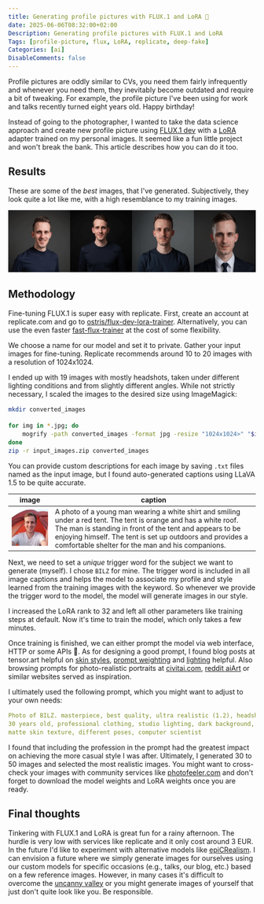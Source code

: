 ```yaml
---
title: Generating profile pictures with FLUX.1 and LoRA 🌌
date: 2025-06-06T08:32:00+02:00
Description: Generating profile pictures with FLUX.1 and LoRA
Tags: [profile-picture, flux, LoRA, replicate, deep-fake]
Categories: [ai]
DisableComments: false
---
```


Profile pictures are oddly similar to CVs, you need them fairly infrequently and whenever you need them, they inevitably become outdated and require a bit of tweaking. For example, the profile picture I've been using for work and talks recently turned eight years old. Happy birthday!

Instead of going to the photographer, I wanted to take the data science approach and create new profile picture using [FLUX.1 dev](https://huggingface.co/black-forest-labs/FLUX.1-dev) with a [LoRA](https://arxiv.org/abs/2106.09685) adapter trained on my personal images. It seemed like a fun little project and won't break the bank. This article describes how you can do it too.

## Results

These are some of the *best* images, that I've generated. Subjectively, they look quite a lot like me, with a high resemblance to my training images.

![profile-pictures](profile-gallery.png)

## Methodology

Fine-tuning FLUX.1 is super easy with replicate. First, create an account at replicate.com and go to [ostris/flux-dev-lora-trainer](https://replicate.com/ostris/flux-dev-lora-trainer/train). Alternatively, you can use the even faster [fast-flux-trainer](https://replicate.com/replicate/fast-flux-trainer/train) at the cost of some flexibility.

We choose a name for our model and set it to private. Gather your input images for fine-tuning. Replicate recommends around 10 to 20 images with a resolution of 1024x1024.

I ended up with 19 images with mostly headshots, taken under different lighting conditions and from slightly different angles. While not strictly necessary, I scaled the images to the desired size using ImageMagick:

```sh
mkdir converted_images

for img in *.jpg; do
    mogrify -path converted_images -format jpg -resize "1024x1024>" "$img"
done
zip -r input_images.zip converted_images
```

You can provide custom descriptions for each image by saving `.txt` files named as the input image, but I found auto-generated captions using LLaVA 1.5 to be quite accurate.

| image | caption |
|-------|---------|
|![sample-image](sample-image-tent.jpg) | A photo of a young man wearing a white shirt and smiling under a red tent. The tent is orange and has a white roof. The man is standing in front of the tent and appears to be enjoying himself. The tent is set up outdoors and provides a comfortable shelter for the man and his companions.|

Next, we need to set a *unique* trigger word for the subject we want to generate (myself). I chose `BILZ` for mine. The trigger word is included in all image captions and helps the model to associate my profile and style learned from the training images with the keyword. So whenever we provide the trigger word to the model, the model will generate images in our style.

I increased the LoRA rank to 32 and left all other parameters like training steps at default. Now it's time to train the model, which only takes a few minutes.

Once training is finished, we can either prompt the model via web interface, HTTP or some APIs 🎉. As for designing a good prompt, I found blog posts at tensor.art helpful on [skin styles](https://tensor.art/articles/864585524067702268), [prompt weighting](https://tensor.art/articles/736115871065484219) and [lighting](https://tensor.art/articles/867587987527991248) helpful. Also browsing prompts for photo-realistic portraits at [civitai.com](https://civitai.com/images/), [reddit aiArt](https://www.reddit.com/r/aiArt/) or similar websites served as inspiration.

I ultimately used the following prompt, which you might want to adjust to your own needs:

```yaml
Photo of BILZ. masterpiece, best quality, ultra realistic (1.2), headshot of a man,
30 years old, professional clothing, studio lighting, dark background,
matte skin texture, different poses, computer scientist
```

I found that including the profession in the prompt had the greatest impact on achieving the more casual style I was after. Ultimately, I generated 30 to 50 images and selected the most realistic images. You might want to cross-check your images with community services like [photofeeler.com](https://www.photofeeler.com/) and don't forget to download the model weights and LoRA weights once you are ready.

## Final thoughts

Tinkering with FLUX.1 and LoRA is great fun for a rainy afternoon. The hurdle is very low with services like replicate and it only cost around 3 EUR. In the future I'd like to experiment with alternative models like [epiCRealism](https://www.seaart.ai/models/detail/9a0e9e0cc9a1ab753e356d4a3c51a76b). I can envision a future where we simply generate images for ourselves using our custom models for specific occasions (e.g., talks, our blog, etc.) based on a few reference images. However, in many cases it's difficult to overcome the [uncanny valley](https://de.wikipedia.org/wiki/Uncanny_Valley) or you might generate images of yourself that just don't quite look like you. Be responsible.
